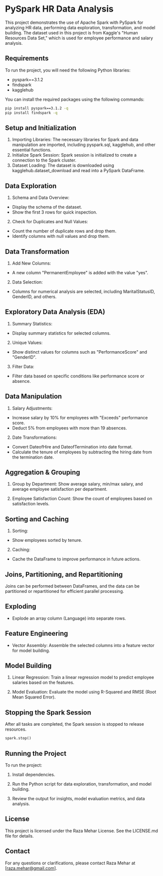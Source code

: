 # PySpark HR Data Analysis
This project demonstrates the use of Apache Spark with PySpark for analyzing HR data, performing data exploration, transformation, and model building. The dataset used in this project is from Kaggle's "Human Resources Data Set," which is used for employee performance and salary analysis.

## Requirements
To run the project, you will need the following Python libraries:

- pyspark==3.1.2
- findspark
- kagglehub

You can install the required packages using the following commands:

```bash
pip install pyspark==3.1.2 -q
pip install findspark -q
```

## Setup and Initialization
1. Importing Libraries: The necessary libraries for Spark and data manipulation are imported, including pyspark.sql, kagglehub, and other essential functions.
2. Initialize Spark Session: Spark session is initialized to create a connection to the Spark cluster.
3. Dataset Loading: The dataset is downloaded using kagglehub.dataset_download and read into a PySpark DataFrame.

## Data Exploration
1. Schema and Data Overview:
  - Display the schema of the dataset.
  - Show the first 3 rows for quick inspection.

2. Check for Duplicates and Null Values:
  - Count the number of duplicate rows and drop them.
  - Identify columns with null values and drop them.

## Data Transformation
1. Add New Columns:
  - A new column "PermanentEmployee" is added with the value "yes".

2. Data Selection:
  - Columns for numerical analysis are selected, including MaritalStatusID, GenderID, and others.

## Exploratory Data Analysis (EDA)
1. Summary Statistics:
  - Display summary statistics for selected columns.

2. Unique Values:
  - Show distinct values for columns such as "PerformanceScore" and "GenderID".

3. Filter Data:
  - Filter data based on specific conditions like performance score or absence.

## Data Manipulation
1. Salary Adjustments:
- Increase salary by 10% for employees with "Exceeds" performance score.
- Deduct 5% from employees with more than 19 absences.

2. Date Transformations:
- Convert DateofHire and DateofTermination into date format.
- Calculate the tenure of employees by subtracting the hiring date from the termination date.

## Aggregation & Grouping
1. Group by Department: Show average salary, min/max salary, and average employee satisfaction per department.

2. Employee Satisfaction Count: Show the count of employees based on satisfaction levels.

## Sorting and Caching
1. Sorting:
  - Show employees sorted by tenure.

2. Caching:
  - Cache the DataFrame to improve performance in future actions.

## Joins, Partitioning, and Repartitioning
Joins can be performed between DataFrames, and the data can be partitioned or repartitioned for efficient parallel processing.

## Exploding
- Explode an array column (Language) into separate rows.

## Feature Engineering
- Vector Assembly: Assemble the selected columns into a feature vector for model building.

## Model Building
1. Linear Regression: Train a linear regression model to predict employee salaries based on the features.

2. Model Evaluation: Evaluate the model using R-Squared and RMSE (Root Mean Squared Error).

## Stopping the Spark Session
After all tasks are completed, the Spark session is stopped to release resources.

```python
spark.stop()
```

## Running the Project
To run the project:
1. Install dependencies.
   
2. Run the Python script for data exploration, transformation, and model building.

3. Review the output for insights, model evaluation metrics, and data analysis.

## License
This project is licensed under the Raza Mehar License. See the LICENSE.md file for details.

## Contact
For any questions or clarifications, please contact Raza Mehar at [raza.mehar@gmail.com].
